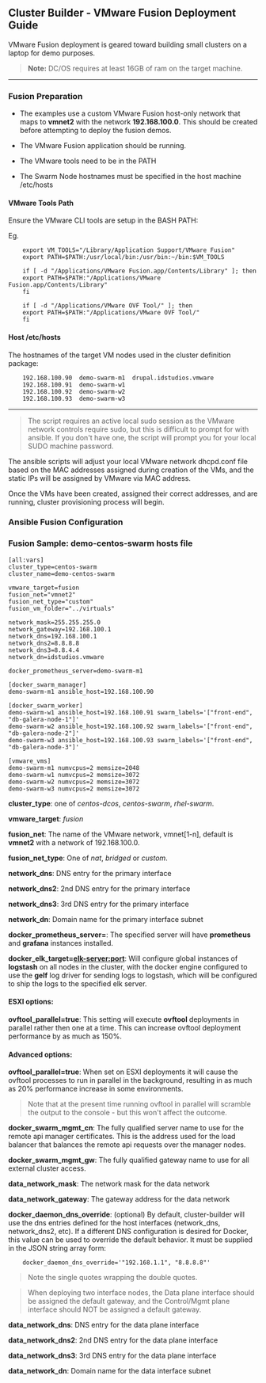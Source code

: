 ## Cluster Builder - VMware Fusion Deployment Guide

VMware Fusion deployment is geared toward building small clusters on a laptop for demo purposes.

> **Note:** DC/OS requires at least 16GB of ram on the target machine.

---
### Fusion Preparation

* The examples use a custom VMware Fusion host-only network that maps to **vmnet2** with the network **192.168.100.0**.  This should be created before attempting to deploy the fusion demos.

* The VMware Fusion application should be running.

* The VMware tools need to be in the PATH

* The Swarm Node hostnames must be specified in the host machine /etc/hosts

#### VMware Tools Path

Ensure the VMware CLI tools are setup in the BASH PATH:

Eg.

		export VM_TOOLS="/Library/Application Support/VMware Fusion"
		export PATH=$PATH:/usr/local/bin:/usr/bin:~/bin:$VM_TOOLS

		if [ -d "/Applications/VMware Fusion.app/Contents/Library" ]; then
		export PATH=$PATH:"/Applications/VMware Fusion.app/Contents/Library"
		fi

		if [ -d "/Applications/VMware OVF Tool/" ]; then
		export PATH=$PATH:"/Applications/VMware OVF Tool/"
		fi

#### Host /etc/hosts

The hostnames of the target VM nodes used in the cluster definition package:

		192.168.100.90  demo-swarm-m1  drupal.idstudios.vmware
		192.168.100.91	demo-swarm-w1
		192.168.100.92	demo-swarm-w2
		192.168.100.93	demo-swarm-w3

---

> The script requires an active local sudo session as the VMware network controls require sudo, but this is difficult to prompt for with ansible.  If you don't have one, the script will prompt you for your local SUDO machine password.

The ansible scripts will adjust your local VMware network dhcpd.conf file based on the MAC addresses assigned during creation of the VMs, and the static IPs will be assigned by VMware via MAC address.

Once the VMs have been created, assigned their correct addresses, and are running, cluster provisioning process will begin.

### Ansible Fusion Configuration

### Fusion Sample: demo-centos-swarm hosts file

    [all:vars]
    cluster_type=centos-swarm
    cluster_name=demo-centos-swarm

    vmware_target=fusion
    fusion_net="vmnet2"
    fusion_net_type="custom"
    fusion_vm_folder="../virtuals"

    network_mask=255.255.255.0
    network_gateway=192.168.100.1
    network_dns=192.168.100.1
    network_dns2=8.8.8.8
    network_dns3=8.8.4.4
    network_dn=idstudios.vmware

    docker_prometheus_server=demo-swarm-m1

    [docker_swarm_manager]
    demo-swarm-m1 ansible_host=192.168.100.90 

    [docker_swarm_worker]
    demo-swarm-w1 ansible_host=192.168.100.91 swarm_labels='["front-end", "db-galera-node-1"]'
    demo-swarm-w2 ansible_host=192.168.100.92 swarm_labels='["front-end", "db-galera-node-2"]'
    demo-swarm-w3 ansible_host=192.168.100.93 swarm_labels='["front-end", "db-galera-node-3"]'

    [vmware_vms]
    demo-swarm-m1 numvcpus=2 memsize=2048 
    demo-swarm-w1 numvcpus=2 memsize=3072 
    demo-swarm-w2 numvcpus=2 memsize=3072 
    demo-swarm-w3 numvcpus=2 memsize=3072 


**cluster_type**: one of _centos-dcos_, _centos-swarm_, _rhel-swarm_.

**vmware_target**: _fusion_

**fusion_net**: The name of the VMware network, vmnet[1-n], default is **vmnet2** with a network of 192.168.100.0.

**fusion_net_type**: One of _nat_, _bridged_ or _custom_.

__network_dns__: DNS entry for the primary interface

__network_dns2__: 2nd DNS entry for the primary interface

__network_dns3__: 3rd DNS entry for the primary interface

__network_dn__: Domain name for the primary interface subnet

__docker_prometheus_server=<host>__: The specified server will have **prometheus** and **grafana** instances installed.

__docker_elk_target=<elk-server:port>__: Will configure global instances of **logstash**  on all nodes in the cluster, with the docker engine configured to use the **gelf** log driver for sending logs to logstash, which will be configured to ship the logs to the specified elk server.

#### ESXI options:

__ovftool_parallel=true__: This setting will execute __ovftool__ deployments in parallel rather then one at a time.  This can increase ovftool deployment performance by as much as 150%.

#### Advanced options:

__ovftool_parallel=true__: When set on ESXI deployments it will cause the ovftool processes to run in parallel in the background, resulting in as much as 20% performance increase in some environments. 

> Note that at the present time running ovftool in parallel will scramble the output to the console - but this won't affect the outcome.

__docker_swarm_mgmt_cn__: The fully qualified server name to use for the remote api manager certificates.  This is the address used for the load balancer that balances the remote api requests over the manager nodes.

__docker_swarm_mgmt_gw__: The fully qualified gateway name to use for all external cluster access.

__data_network_mask__: The network mask for the data network

__data_network_gateway__: The gateway address for the data network

__docker_daemon_dns_override__: (optional)  By default, cluster-builder will use the dns entries defined for the host interfaces (network_dns, network_dns2, etc).  If a different DNS configuration is desired for Docker, this value can be used to override the default behavior.  It must be supplied in the JSON string array form:

		docker_daemon_dns_override='"192.168.1.1", "8.8.8.8"'

> Note the single quotes wrapping the double quotes.

> When deploying two interface nodes, the Data plane interface should be assigned the default gateway, and the Control/Mgmt plane interface should NOT be assigned a default gateway.

__data_network_dns__: DNS entry for the data plane interface

__data_network_dns2__: 2nd DNS entry for the data plane interface

__data_network_dns3__: 3rd DNS entry for the data plane interface

__data_network_dn__: Domain name for the data interface subnet